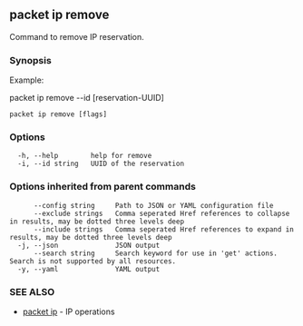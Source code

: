 ## packet ip remove

Command to remove IP reservation.

### Synopsis

Example:	

packet ip remove --id [reservation-UUID]



```
packet ip remove [flags]
```

### Options

```
  -h, --help        help for remove
  -i, --id string   UUID of the reservation
```

### Options inherited from parent commands

```
      --config string     Path to JSON or YAML configuration file
      --exclude strings   Comma seperated Href references to collapse in results, may be dotted three levels deep
      --include strings   Comma seperated Href references to expand in results, may be dotted three levels deep
  -j, --json              JSON output
      --search string     Search keyword for use in 'get' actions. Search is not supported by all resources.
  -y, --yaml              YAML output
```

### SEE ALSO

* [packet ip](packet_ip.md)	 - IP operations

